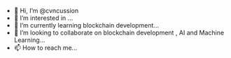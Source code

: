 - 👋 Hi, I’m @cvncussion
- 👀 I’m interested in ...
- 🌱 I’m currently learning blockchain development...
- 💞️ I’m looking to collaborate on blockchain development , AI and Machine Learning...
- 📫 How to reach me...

<!---
cvncussion/cvncussion is a ✨ special ✨ repository because its `README.md` (this file) appears on your GitHub profile.
You can click the Preview link to take a look at your changes.
--->
